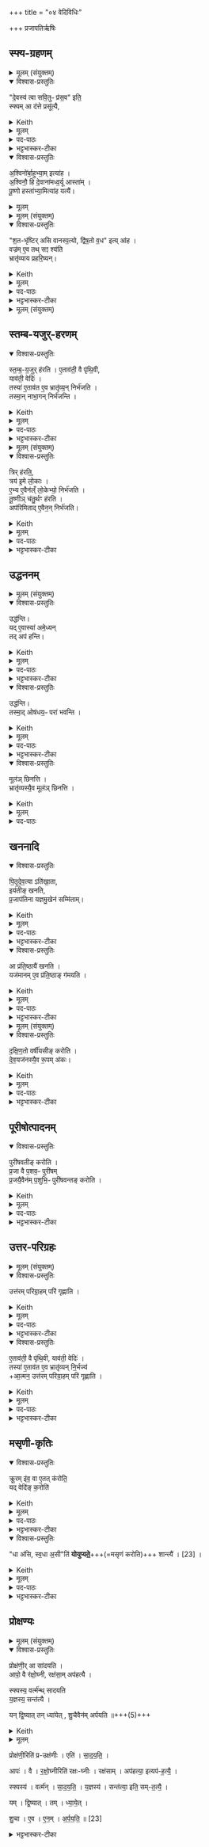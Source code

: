 +++
title = "०४ वेदिविधिः"

+++
प्रजापतिर्ऋषिः

## स्फ्य-ग्रहणम्
<details><summary>मूलम् (संयुक्तम्)</summary>

दे॒वस्य॑ त्वा सवि॒तुᳶ प्र॑स॒व इति॒ स्फ्यमा द॑त्ते॒ प्रसू॑त्या अ॒श्विनो॑र्बा॒हुभ्या॒मित्या॑हा॒श्विनौ॒ हि दे॒वाना॑मध्व॒र्यू आस्ता॑म्पू॒ष्णो हस्ता॑भ्या॒मित्या॑ह  यत्यै॑
</details>

<details open><summary>विश्वास-प्रस्तुतिः</summary>

"दे॒वस्य॑ त्वा सवि॒तुᳶ प्र॑स॒व" इति॒  
स्फ्यम् आ द॑त्ते प्रसू॑त्यै,  
</details>

<details><summary>Keith</summary>

(Saying) 'On the impulse of the god Savitr thee', he takes the sword, for impelling. 
</details>


<details><summary>मूलम्</summary>

"दे॒वस्य॑ त्वा सवि॒तुᳶ प्र॑स॒व" इति॒ स्फ्यम् आ द॑त्ते प्रसू॑त्यै,  
</details>

<details><summary>पद-पाठः</summary>

दे॒वस्य॑ । त्वा॒ । स॒वि॒तुः । प्र॒स॒व इति॑ प्र-स॒वे । इति॑ । स्फ्यम् । एति॑ । द॒त्ते॒ । प्रसू॑त्या॒ इति॒ प्र-सू॒त्यै॒ । 
</details>

<details><summary>भट्टभास्कर-टीका</summary>

1देवस्य त्वेत्यादि ॥ वेदिविधिः । **प्रसूतिः** सवितुरनुज्ञा । अपिच यतत्वाय प्रयत्यै वा ॥
</details>

<div class="js_include" url="/vedAH_yajuH/taittirIyam/sArasvata-vibhAgaH/brAhmaNam/brAhmaNam/sarva-prastutiH/3/2_darsha-pUrNa-mAsAdi/04_havir-nirvApaH/ashvinor_bAhubhyAm.md" unfilled newLevelForH1="5" includeTitle="false"> 

<details open><summary>विश्वास-प्रस्तुतिः</summary>

अ॒श्विनो॑र्बा॒हुभ्या॒म् इत्या॑ह ।  
अ॒श्विनौ॒ हि दे॒वाना॑मध्व॒र्यू आस्ता॑म् ।   
पू॒ष्णो हस्ता॑भ्या॒मित्या॑ह  यत्यै॑।
</details>

<details><summary>मूलम्</summary>

प्रसू॑त्या अ॒श्विनो॑र्बा॒हुभ्या॒मित्या॑ह ।  
अ॒श्विनौ॒ हि दे॒वाना॑मध्व॒र्यू आस्ता॑म् ।   
पू॒ष्णो हस्ता॑भ्या॒मित्या॑ह  यत्यै॑।
</details>

</div>  


<details><summary>मूलम् (संयुक्तम्)</summary>

श॒तभृ॑ष्टिरसि वानस्प॒त्यो द्वि॑ष॒तो व॒ध इत्या॑ह॒ वज्र॑मे॒व तथ्सꣵ श्य॑ति॒
</details>

<details open><summary>विश्वास-प्रस्तुतिः</summary>

"श॒त-भृ॑ष्टिर् असि वानस्प॒त्यो, द्वि॑ष॒तो व॒ध" इत्य् आ॑ह ।  
वज्र॑म् ए॒व तथ् सꣵ श्य॑ति  
भ्रातृ॑व्याय प्रहरि॒ष्यन्।
</details>

<details><summary>Keith</summary>

'Thou art a hundred-edged, of the tree, slayer of the foe', he says; verily he sharpens the bolt, being about to hurl it at his enemy.  
</details>

<details><summary>मूलम्</summary>

श॒तभृ॑ष्टिरसि वानस्प॒त्यो द्वि॑ष॒तो व॒ध इत्या॑ह ।  
वज्र॑मे॒व तथ्सꣵ श्य॑ति भ्रातृ॑व्याय प्रहरि॒ष्यन्।
</details>

<details><summary>पद-पाठः</summary>

श॒तभृ॑ष्टि॒रिति॑ श॒त-भृ॒ष्टिः॒ । अ॒सि॒ । वा॒न॒स्प॒त्यः । द्वि॒ष॒तः । व॒धः । इति॑ । आ॒ह॒ ।   
वज्र॑म् । ए॒व । तत् । समिति॑ । श्य॒ति॒ । भ्रातृ॑व्याय । प्र॒ह॒रि॒ष्यन्निति॑ प्र-ह॒रि॒ष्यन् । 6 ।

</details>


<details><summary>भट्टभास्कर-टीका</summary>

2शतभृष्टिरसीति ॥ स्फ्याभिमन्त्रणम् । शतपरिपाको वनस्पतिविकारो द्विषतां वधहेरुरिति वचनेन वज्रमेव भ्रातृव्याय प्रहर्तुं सम्यक् निशितं करोति ॥
</details>

<details><summary>मूलम् (संयुक्तम्)</summary>

भ्रातृ॑व्याय प्रहरि॒ष्यन्थ्स्त॑म्बय॒जुर्ह॑रत्ये॒ताव॑ती॒ वै पृ॑थि॒वी याव॑ती॒ वेदि॒स्तस्या॑ ए॒ताव॑त ए॒व भ्रातृ॑व्य॒न्निर्भ॑जति [20]  तस्मा॒न्नाभा॒गन्निर्भ॑जन्ति
</details>

## स्तम्ब-यजुर्-हरणम्
<details open><summary>विश्वास-प्रस्तुतिः</summary>

स्त॒म्ब॒-य॒जुर् ह॑रति ।
ए॒ताव॑ती॒ वै पृ॑थि॒वी,  
याव॑ती॒ वेदिः॑ ।  
तस्या॑ ए॒ताव॑त ए॒व भ्रातृ॑व्य॒न् निर्भ॑जति ।   
तस्मा॒न् नाभा॒गन् निर्भ॑जन्ति ।
</details>

<details><summary>Keith</summary>

He throws away the grass with a Yajus.
The earth is the size of the altar;  
verily he deprives his enemy of so much of that [1].  
Therefore they do not deprive one who has no share.  
</details>


<details><summary>मूलम्</summary>

स्त॑म्बय॒जुर्ह॑रति ।  
ए॒ताव॑ती॒ वै पृ॑थि॒वी याव॑ती॒ वेदिः॑ ।  
तस्या॑ ए॒ताव॑त ए॒व भ्रातृ॑व्य॒न्निर्भ॑जति ।   
तस्मा॒न्नाभा॒गन्निर्भ॑जन्ति ।
</details>

<details><summary>पद-पाठः</summary>

स्त॒म्ब॒य॒जुरिति॑ स्तम्ब-य॒जुः । ह॒र॒ति॒ ।   

ए॒ताव॑ती । वै । पृ॒थि॒वी । याव॑ती । वेदिः॑ ।  
तस्याः॑ । ए॒ताव॑तः । ए॒व । भ्रातृ॑व्यम् । निरिति॑ । भ॒ज॒ति॒ ।  
तस्मा॑त् । न । अ॒भा॒गम् । निरिति॑ । भ॒ज॒न्ति॒ । 
</details>


<details><summary>भट्टभास्कर-टीका</summary>

3स्तम्बयजुर् इति मन्त्रेण । तृणपुरीषहरणस्येयं संज्ञा ।   

<details><summary>प्रदीपसिंहः</summary>
स्तम्बयजुरिति मन्त्रेण = स्तम्बयजुः इति प्रतीकग्रहणम् । इतिमन्त्रेण इति मूले पूरणीयम् । इयं नाम स्तम्बयजुः इत्यर्थः ।
</details>

एतावतीत्यादि । वेदिव्यतिरिक्तपृथिव्यभावप्रतिपादनेन सर्वस्याः पृथिव्या वेदित्वं वेदिस्तुत्यर्थम् । दृष्टं च 'सा वा इयं सर्वैव वेदिः' इति ।  

**तस्या**स्तादृश्या वेदेः  **एतावतः** सर्वपृथिवीप्रमाणादवकाशात् भ्रातृव्यं भागवन्तं शत्रुं **निर्भजति** निभागं कृत्वा विप्रवासयति ।   
तस्मात् अद्यत्वेऽपि **अभागम्** एकार्थाभिलाषरहितं नाभागं **निर्भजन्ति** निर्वासयन्ति विषयस्य नियन्तारः ॥
</details>

<details><summary>मूलम् (संयुक्तम्)</summary>

त्रिर्ह॑रति॒ त्रय॑ इ॒मे लो॒का ए॒भ्य ए॒वैन॑ल्ँलो॒केभ्यो॒ निर्भ॑जति तू॒ष्णीञ्च॑तु॒र्थꣳ ह॑र॒त्यप॑रिमितादे॒वैन॒न्निर्भ॑जति
</details>

<details open><summary>विश्वास-प्रस्तुतिः</summary>

त्रिर् ह॑रति॒,  
त्रय॑ इ॒मे लो॒काः ।  
ए॒भ्य ए॒वैन॑ल्ँ लो॒केभ्यो॒ निर्भ॑जति ।  
तू॒ष्णीञ् च॑तु॒र्थꣳ ह॑रति ।  
अप॑रिमिताद् ए॒वैन॒न् निर्भ॑जति। 
</details>

<details><summary>Keith</summary>

He throws it away thrice;  
these worlds are three; verily he excludes him from these worlds. He throws it silently a fourth time; verily he excludes him from the unmeasured. 
</details>


<details><summary>मूलम्</summary>

त्रिर्ह॑रति॒,  त्रय॑ इ॒मे लो॒काः ।  
ए॒भ्य ए॒वैन॑ल्ँलो॒केभ्यो॒ निर्भ॑जति ।  
तू॒ष्णीञ्च॑तु॒र्थꣳ ह॑रति ।  
अप॑रिमितादे॒वैन॒न्निर्भ॑जति।
</details>

<details><summary>पद-पाठः</summary>

त्रिः । ह॒र॒ति॒ । त्रयः॑ । इ॒मे । लो॒काः ।  
ए॒भ्यः । ए॒व । ए॒न॒म् । लो॒केभ्यः॑ । निरिति॑ । भ॒ज॒ति॒ ।  
तू॒ष्णीम् । च॒तु॒र्थम् । ह॒र॒ति॒ ।  
अप॑रिमिता॒दित्यप॑रि-मि॒ता॒त् । ए॒व । ए॒न॒म् । निरिति॑ । भ॒ज॒ति॒ ।  

</details>

<details><summary>भट्टभास्कर-टीका</summary>

4त्रिर्हरति इत्यादि ॥ गतम् । अपरिमिताल्लोकत्रयाभ्यधिकादपि ॥
</details>

## उद्धननम्
<details><summary>मूलम् (संयुक्तम्)</summary>

उद्ध॑न्ति॒ यदे॒वास्या॑ अमे॒ध्यन्तदप॑ ह॒न्त्युद्ध॑न्ति॒ तस्मा॒दोष॑धय॒ᳶ परा॑ भवन्ति॒ मूल॑ञ्छिनत्ति॒ भ्रातृ॑व्यस्यै॒व मूल॑ञ्छिनत्ति पितृदेव॒त्याति॑खा॒तेय॑तीङ्खनति प्र॒जाप॑तिना [21]  य॒ज्ञ॒मु॒खेन॒ सम्मि॑ता॒मा प्र॑ति॒ष्ठायै॑ खनति॒ यज॑मानमे॒व प्र॑ति॒ष्ठाङ्ग॑मयति
</details>

<details open><summary>विश्वास-प्रस्तुतिः</summary>

उद्ध॑न्ति।  
यद् ए॒वास्या॑ अमे॒ध्यन्  
तद् अप॑ हन्ति।  
</details>

<details><summary>Keith</summary>

He uproots it; verily what of it is impure he cuts off. 
</details>


<details><summary>मूलम्</summary>

उद्ध॑न्ति।  
यद् ए॒वास्या॑ अमे॒ध्यन् तद् अप॑ हन्ति।
</details>

<details><summary>पद-पाठः</summary>

उदिति॑ । ह॒न्ति॒ । यत् । ए॒व । अ॒स्याः॒ । अ॒मे॒ध्यम् । तत् । अपेति॑ । ह॒न्ति॒ ।  
</details>

<details><summary>भट्टभास्कर-टीका</summary>

5उद्धन्तीत्यादि ॥ मेधं नार्हतीति **अमेध्यम्** । 'दण्डादिभ्यो यः' 'ययतोश्चातदर्थे' इत्युत्तरपदान्तोदात्तत्वम् ।
</details>

<details open><summary>विश्वास-प्रस्तुतिः</summary>

उद्ध॑न्ति।  
तस्मा॒द् ओष॑धय॒ᳶ परा॑ भवन्ति ।  
</details>

<details><summary>Keith</summary>

He uproots it; therefore the plants perish. 
</details>


<details><summary>मूलम्</summary>

उद्ध॑न्ति।  
तस्मा॒दोष॑धय॒ᳶ परा॑ भवन्ति ।  
</details>

<details><summary>पद-पाठः</summary>

उदिति॑ । ह॒न्ति॒ । तस्मा॑त् । ओष॑धयः । परेति॑ । भ॒व॒न्ति॒ ।  
</details>

<details><summary>भट्टभास्कर-टीका</summary>

**पराभवन्ति** पुनःपुनर्विनश्यन्ति स्थानस्योद्धननादल्पेनैव कालेन च्यवन्ते ।
</details>

<details open><summary>विश्वास-प्रस्तुतिः</summary>

मूल॑ञ् छिनत्ति ।  
भ्रातृ॑व्यस्यै॒व मूल॑ञ् छिनत्ति ।  
</details>

<details><summary>Keith</summary>

He cuts the root; verily he cuts the root of the enemy. 
</details>


<details><summary>मूलम्</summary>

मूल॑ञ्छिनत्ति ।  
भ्रातृ॑व्यस्यै॒व मूल॑ञ्छिनत्ति ।  
</details>

<details><summary>पद-पाठः</summary>

मूल॑म् । छि॒न॒त्ति॒ । भ्रातृ॑व्यस्य । ए॒व । मूल॑म् । छि॒न॒त्ति॒ । 7 ।
</details>


## खननादि
<details open><summary>विश्वास-प्रस्तुतिः</summary>

पि॒तृ॒दे॒व॒त्या ऽति॑खा॒ता,  
इय॑तीङ् खनति,  
प्र॒जाप॑तिना यज्ञमु॒खेन॑ सम्मि॑ताम्।
</details>

<details><summary>Keith</summary>

If dug too deep, it has the Pitrs for its deity;  
so much does he dig as is measured [2] by Prajapati as the mouth of the sacrifice. 
</details>


<details><summary>मूलम्</summary>

पि॒तृ॒दे॒व॒त्याऽति॑खा॒तेय॑तीङ्खनति प्र॒जाप॑तिना यज्ञमु॒खेन॑ सम्मि॑ताम्।
</details>

<details><summary>पद-पाठः</summary>

पि॒तृ॒दे॒व॒त्येति॑ पितृ-दे॒व॒त्या॑ । अति॑खा॒तेत्यति॑-खा॒ता॒ । इय॑तीम् । ख॒न॒ति॒ । प्र॒जाप॑ति॒नेति॑ प्र॒जा-प॒ति॒ना॒ । य॒ज्ञ॒मु॒खेनेति॑ यज्ञ-मु॒खेन॑ । सम्मि॑ता॒मिति॒ सम्-मि॒ता॒म् । 

</details>

<details><summary>भट्टभास्कर-टीका</summary>

मूलमित्यादि । **अतिखाता**प्रतिष्ठाम् एतीत्यखाता ।

**इयती** प्रादेशमात्री ।   
'यज्ञमुखं वै प्रजापृतिः' इति प्राजापत्येन प्रादेशेन परिच्छिन्ना भवति ।
</details>

<details open><summary>विश्वास-प्रस्तुतिः</summary>

आ प्र॑ति॒ष्ठायै॑ खनति ।  
यज॑मानम् ए॒व प्र॑ति॒ष्ठाङ् ग॑मयति ।    
</details>

<details><summary>Keith</summary>

He digs until (he reaches) support; verily he causes the sacrificer to reach support. 
</details>


<details><summary>मूलम्</summary>

आ प्र॑ति॒ष्ठायै॑ खनति ।  
यज॑मानमे॒व प्र॑ति॒ष्ठाङ्ग॑मयति ।
</details>

<details><summary>पद-पाठः</summary>

एति॑ । प्र॒ति॒ष्ठाया॒ इति॑ प्रति-स्थायै॑ । ख॒न॒ति॒ ।   
यज॑मानम् । ए॒व । प्र॒ति॒ष्ठामिति॑ प्रति-स्थाम् । ग॒म॒य॒ति॒ । 
</details>

<details><summary>भट्टभास्कर-टीका</summary>

आप्रतिष्ठाया इति । 'चतुरङ्गुले ह्योषधयः प्रति तिष्ठन्ति' इति यावच्चतुरङ्गुलं खनति ॥
</details>

<details><summary>मूलम् (संयुक्तम्)</summary>

दक्षिण॒तो वर्षी॑यसीङ्करोति देव॒यज॑नस्यै॒व रू॒पम॑क॒ᳶ पुरी॑षवतीङ्करोति प्र॒जा वै प॒शव॒ᳶ पुरी॑षम्प्र॒जयै॒वैन॑म्प॒शुभि॒ᳶ पुरी॑षवन्तङ्करोति
</details>

<details open><summary>विश्वास-प्रस्तुतिः</summary>

द॒क्षि॒ण॒तो वर्षी॑यसीङ् करोति ।  
दे॒व॒यज॑नस्यै॒व रू॒पम् अ॑कः। 
</details>

<details><summary>Keith</summary>

He makes it higher on the south;  
verily he makes it the form of the sacrificial ground.  
</details>


<details><summary>मूलम्</summary>

द॒क्षि॒ण॒तो वर्षी॑यसीङ्करोति ।  

दे॒व॒यज॑नस्यै॒व रू॒पम॑कः ।
</details>

<details><summary>पद-पाठः</summary>

द॒क्षि॒ण॒तः । वर्‌षी॑यसीम् । क॒रो॒ति॒ ।  
दे॒व॒यज॑न॒स्येति॑ देव-यज॑नस्य । ए॒व । रू॒पम् । अ॒कः॒ । 
</details>

<details><summary>भट्टभास्कर-टीका</summary>

6वर्षीयसीमिति ॥ प्रवृद्धतराम् । प्रियस्थिरादिना वर्षादेशः ।   
एवं देवयजनस्य रूपं अकः करोति । छान्दसे लुङि 'मन्त्रे घस' इति च्लेर्लुक् ।
</details>

## पूरीषोत्पादनम्
<details open><summary>विश्वास-प्रस्तुतिः</summary>

पुरी॑षवतीङ् करोति ।  
प्र॒जा वै प॒शव॒ᳶ पुरी॑षम्  
प्र॒जयै॒वैन॑म् प॒शुभि॒ᳶ पुरी॑षवन्तङ् करोति ।  
</details>

<details><summary>Keith</summary>

He makes it full of loose earth;  
loose earth is offspring and cattle;  
verily he makes him full of offspring and cattle. 
</details>

<details><summary>मूलम्</summary>

पुरी॑षवतीङ्करोति ।  

प्र॒जा वै प॒शव॒ᳶ पुरी॑षम्प्र॒जयै॒वैन॑म्प॒शुभि॒ᳶ पुरी॑षवन्तङ्करोति ।  
</details>

<details><summary>पद-पाठः</summary>

पुरी॑षवती॒मिति॒ पुरी॑ष-व॒ती॒म् । क॒रो॒ति॒ ।  
प्र॒जेति॑ प्र-जा । वै । प॒शवः॑ । पुरी॑षम् ।   
प्र॒जयेति॑ प्र-जया॑ । ए॒व । ए॒न॒म् । प॒शुभि॒रिति॑ प॒शु-भिः॒ । पुरी॑षवन्त॒मिति॒ पुरी॑ष-व॒न्त॒म् । क॒रो॒ति॒ ।
</details>

<details><summary>भट्टभास्कर-टीका</summary>

पुरीषवतीमिति । पूरिका मृत् **पुरीषं** प्रजासाधनत्वात्ताच्छब्द्यम् ॥
</details>

## उत्तर-परिग्रहः
<details><summary>मूलम् (संयुक्तम्)</summary>

उत्त॑रम्परिग्रा॒हम्परि॑ गृह्णात्ये॒ताव॑ती॒ वै पृ॑थि॒वी याव॑ती॒ वेदि॒स्तस्या॑ ए॒ताव॑त ए॒व भ्रातृ॑व्यन्नि॒र्भज्या॒त्मन॒ उत्त॑रम्परिग्रा॒हम्परि॑ गृह्णाति क्रू॒रमि॑व॒ वै [22]  ए॒तत्क॑रोति॒ यद्वेदि॑ङ्क॒रोति
</details>

<details open><summary>विश्वास-प्रस्तुतिः</summary>

उत्त॑रम् परिग्रा॒हम् परि॑ गृह्णाति ।    
</details>

<details><summary>Keith</summary>

He performs the second drawing of a boundary. 
</details>


<details><summary>मूलम्</summary>

उत्त॑रम्परिग्रा॒हम्परि॑ गृह्णाति ।    
</details>

<details><summary>पद-पाठः</summary>

उत्त॑र॒मित्युत्-त॒र॒म् । प॒रि॒ग्रा॒हमिति॑ परि-ग्रा॒हम् । परीति॑ । गृ॒ह्णा॒ति॒ ।  

</details>

<details><summary>भट्टभास्कर-टीका</summary>

7उत्तरमित्यादि ॥ वेद्या उत्तरं परिग्राहं करोतीत्यर्थः । 'परौ यज्ञे' इति घञ् ।
</details>

<details open><summary>विश्वास-प्रस्तुतिः</summary>

ए॒ताव॑ती॒ वै पृ॑थि॒वी, याव॑ती॒ वेदिः॑ ।  
तस्या॑ ए॒ताव॑त ए॒व भ्रातृ॑व्यन् नि॒र्भज्य॑  
+आ॒त्मन॒ उत्त॑रम् परिग्रा॒हम् परि॑ गृह्णाति ।  
</details>

<details><summary>Keith</summary>

The earth is the size of the altar;  
verily having excluded his enemy from so much of it,  
he performs the second drawing of a boundary for himself.  
</details>


<details><summary>मूलम्</summary>

ए॒ताव॑ती॒ वै पृ॑थि॒वी याव॑ती॒  वेदिः॑ ।  
तस्या॑ ए॒ताव॑त ए॒व भ्रातृ॑व्यन्नि॒र्भज्या॒त्मन॒ उत्त॑रम्परिग्रा॒हम्परि॑ गृह्णाति ।  
</details>

<details><summary>पद-पाठः</summary>

ए॒ताव॑ती । वै । पृ॒थि॒वी । याव॑ती । वेदिः॑ ।   
तस्याः॑ । ए॒ताव॑तः । ए॒व । भ्रातृ॑व्यम् । नि॒र्भज्येति॑ निः-भज्य॑ । आ॒त्मने॑ । उत्त॑र॒मित्युत्-त॒र॒म् । प॒रि॒ग्रा॒हमिति॑ परि-ग्रा॒हम् । परीति॑ । गृ॒ह्णा॒ति॒ ।  
</details>

<details><summary>भट्टभास्कर-टीका</summary>

एतावतीत्यादि । गतम् ।
</details>

## मसृणी-कृतिः
<details open><summary>विश्वास-प्रस्तुतिः</summary>

क्रू॒रम् इ॑व॒ वा ए॒तत् क॑रोति॒  
यद् वेदि॑ङ् क॒रोति॑
</details>

<details><summary>Keith</summary>

Cruelly he acts [3] in making an altar. 
</details>


<details><summary>मूलम्</summary>

क्रू॒रमि॑व॒ वा ए॒तत्क॑रोति॒ यद्वेदि॑ङ्क॒रोति॑
</details>


<details><summary>पद-पाठः</summary>

क्रू॒रम् । इ॒व॒ । वै । ए॒तत् । क॒रो॒ति॒ । यत् । वेदि॑म् । क॒रोति॑ । 
</details>

<details><summary>भट्टभास्कर-टीका</summary>

क्रूरमिति । हिंसारूपत्वात् ॥
</details>

<details open><summary>विश्वास-प्रस्तुतिः</summary>

"धा अ॑सि, स्व॒धा अ॒सी"ति॑ **योयुप्यते॒**+++(=मसृणं करोति)+++ शान्त्यै॑ । [23]  ।  
</details>

<details><summary>Keith</summary>

(With the words) 'Thou art the holder, thou art the self holder', it is made smooth, for healing. 
</details>


<details><summary>मूलम्</summary>

धा अ॑सि, स्व॒धा अ॒सीति॑ योयुप्यते॒ शान्त्यै॑ । [23]  ।  
</details>
<details><summary>पद-पाठः</summary>

धाः । अ॒सि॒ । स्व॒धेति॑ स्व-धा । अ॒सि॒ । इति॑ । यो॒यु॒प्य॒ते॒ । शान्त्यै॑ । 
</details>

<details><summary>भट्टभास्कर-टीका</summary>

8**योयुप्यते** समीकरोति । युप विमोहने ।   
शान्त्या इति समीकरणानाख्यानं तुल्यत्वापादनात् । धा असीत्यादिस्तुतेश्च ॥
</details>

## प्रोक्षण्यः
<details><summary>मूलम् (संयुक्तम्)</summary>

प्रोक्ष॑णी॒रा सा॑दय॒त्यापो॒ वै र॑क्षो॒घ्नी रक्ष॑सा॒मप॑हत्यै॒ स्फ्यस्य॒ वर्त्म॑न्थ्सादयति य॒ज्ञस्य॒ सन्त॑त्यै॒ यन्द्वि॒ष्यात्तन्ध्या॑येच्छु॒चैवैन॑मर्पयति ॥
</details>

<details open><summary>विश्वास-प्रस्तुतिः</summary>

प्रोक्ष॑णी॒र् आ सा॑दयति ।  
आपो॒ वै र॑क्षो॒घ्नी, रक्ष॑सा॒म् अप॑हत्यै ।  

स्फ्यस्य॒ वर्त्म॑न्थ् सादयति  
य॒ज्ञस्य॒ सन्त॑त्यै ।  

यन् द्वि॒ष्यात् तन् ध्या॑येत् ,
शु॒चैवैन॑म् अर्पयति ॥+++(5)+++
</details>

<details><summary>Keith</summary>

He places the sprinkling waters; the waters are Raksas-slaying; (verily they serve) for slaying the Raksases. He places them in the path made by the sword, for the continuity of the sacrifice. He should think of any one whom he hates; verily does he inflict trouble upon him.
</details>


<details><summary>मूलम्</summary>

प्रोक्ष॑णी॒रा सा॑दयति ।  
आपो॒ वै र॑क्षो॒घ्नी, रक्ष॑सा॒मप॑हत्यै ।  

स्फ्यस्य॒ वर्त्म॑न्थ्सादयति य॒ज्ञस्य॒ सन्त॑त्यै ।  

यन्द्वि॒ष्यात् तन्ध्या॑येत् ,

शु॒चैवैन॑मर्पयति ॥
</details>

प्रोक्ष॑णी॒रिति॑ प्र-उक्ष॑णीः । एति॑ । सा॒द॒य॒ति॒ ।   

आपः॑ । वै । र॒क्षो॒घ्नीरिति॑ रक्षः-घ्नीः । रक्ष॑साम् । अप॑हत्या॒ इत्यप॑-ह॒त्यै॒ ।

स्फ्यस्य॑ । वर्त्म॑न् । सा॒द॒य॒ति॒ । य॒ज्ञस्य॑ । सन्त॑त्या॒ इति॒ सम्-त॒त्यै॒ ।  

यम् । द्वि॒ष्यात् । तम् । ध्या॒ये॒त् ।  

शु॒चा । ए॒व । ए॒न॒म् । अ॒र्प॒य॒ति॒ ॥ [23]  
<details><summary>भट्टभास्कर-टीका</summary>

9प्रोक्षणीरासादयतीति ॥ गतम् ।  
अर्पयति । 'अर्तिर्ही' इत्यादिना पुक् ॥

इति द्वितीये षष्ठे चतुर्थोऽनुवाकः ॥  
</details>